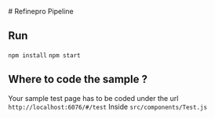 # Refinepro Pipeline


## Run
`npm install` 
`npm start`


## Where to code the sample ?
Your sample test page has to be coded under the url `http://localhost:6076/#/test` 
Inside `src/components/Test.js` 

